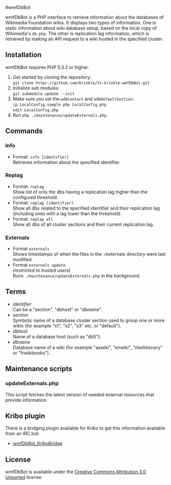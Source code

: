 #wmfDbBot

wmfDbBot is a PHP interface to retrieve information about the databases of Wikimedia Foundation wikis. It displays two types of information. One is static information about wiki database setup, based on the local copy of Wikimedia's `db.php`. The other is replication lag information, which is retrieved by making an API request to a wiki hosted in the specified cluster.

## Installation

wmfDbBot requires PHP 5.3.2 or higher.

1. Get started by cloning the repository:
   <br>`git clone https://github.com/Krinkle/ts-krinkle-wmfDbBot.git`
1. Initialize sub modules:
   <br>`git submodule update --init`
1. Make sure you set the `wdbContact` and `wdbDefaultSection`:
   <br>`cp LocalConfig.sample.php LocalConfig.php`
   <br>`edit LocalConfig.php`
1. Run `php ./maintenance/updateExternals.php`

## Commands

### Info
* Format: `info [identifier]`
  <br>Retrieves information about the specified identifier.


### Replag

* Format: `replag`
  <br>Show list of only the dbs having a replication lag higher than the configured threshold.
* Format: `replag [identifier]`
  <br>Show all dbs related to the specified identifier and their replication lag (including ones with a lag lower than the threshold).
* Format: `replag all`
  <br>Show all dbs of all cluster sections and their current replication lag.

### Externals

* Format `externals`
  <br>Shows timestamps of when the files in the ./externals directory were last modified.
* Format `externals update`
  <br>_(restricted to trusted users)_
  <br>Runs `./maintenance/updateExternals.php` in the background.

## Terms

* _identifier_
  <br>Can be a "section", "dbhost" or "dbname".
* _section_
  <br>Symbolic name of a database cluster section used to group one or more wikis (for example "s1", "s2", "s3" etc. or "default").
* _dbhost_
  <br>Name of a database host (such as "db5").
* _dbname_
  <br>Database name of a wiki (for example "aawiki", "enwiki", "nlwiktionary" or "frwikibooks").

## Maintenance scripts

### updateExternals.php

This script fetches the latest version of needed external resources that provide information.

## Kribo plugin

There is a bridging plugin available for Kribo to get this information available from an IRC bot:

* [wmfDbBot_KriboBridge](https://github.com/Krinkle/ts-krinkle-Kribo-plugins/tree/master/wmfDbBot_KriboBridge)

## License
wmfDbBot is available under the [Creative Commons Attribution 3.0 Unported](https://creativecommons.org/licenses/by-sa/3.0/) license.
